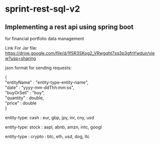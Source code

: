 # sprint-rest-sql-v2

## Implementing a rest api using spring boot
for financial portfolio data management

Link For Jar file: \
https://drive.google.com/file/d/1fSR3SKog2_VRwgqht7xq3p3gfnYwduir/view?usp=sharing

json format for sending requests:

{ \
    "entityName" : "entity-type-entity-name", \
    "date" : "yyyy-mm-ddThh:mm:ss", \
    "buyOrSell" : "buy", \
    "quantity" : double, \
    "price" : double \
}

entity-type:  cash  :  eur,
gbp,
jpy,
inr,
cny,
usd

entity-type: stock  :  aapl,
abnb,
amzn,
intc,
googl


entity-type : crypto  :  btc,
eth,
usd,
dog,
ltc

